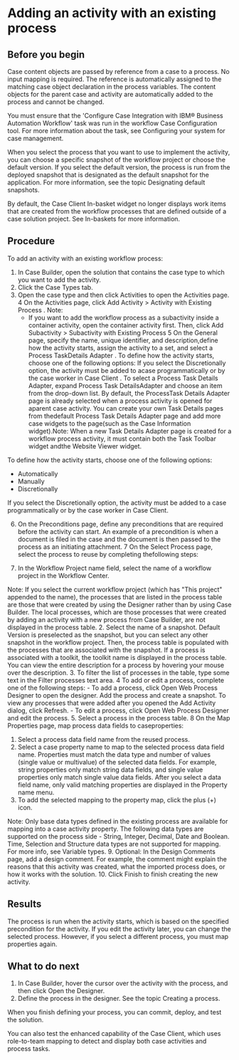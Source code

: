 # Adding an activity with an existing process

## Before you begin

Case content objects are passed by reference from a case to a process. No input mapping is
required. The reference is automatically assigned to the matching case object declaration in the
process variables. The content objects for the parent case and activity are automatically added to
the process and cannot be changed.

You must ensure that the 'Configure Case Integration with IBM® Business Automation
Workflow' task was run in the workflow
Case Configuration tool. For more information about the task, see Configuring your system for case management.

When you select the process that you want to use to implement the activity, you can choose a
specific snapshot of the workflow
project or choose the default version. If you select the default version, the process is run from
the deployed snapshot that is
designated as the default snapshot
for the application. For more information, see the topic Designating default snapshots.

By default, the Case Client
In-basket widget no longer displays work items that are created from the workflow processes that are
defined outside of a case solution project. See In-baskets for more information.

## Procedure

To add an activity with an existing workflow process:

1. In Case Builder, open the
solution that contains the case type to which you want to add the activity.
2. Click the Case Types tab.
3. Open the case type and then click Activities to open the
Activities page.
4 On the Activities page, click Add Activity > Activity with Existing Process . Note:
    - If you want to add the workflow process as a subactivity inside a container activity, open the
container activity first. Then, click Add Subactivity > Subactivity with Existing Process
5 On the General page, specify the name, unique identifier, and description,define how the activity starts, assign the activity to a set, and select a Process TaskDetails Adapter . To define how the activity starts, choose one of the following options: If you select the Discretionally option, the activity must be added to acase programmatically or by the case worker in Case Client . To select a Process Task Details Adapter, expand Process Task DetailsAdapter and choose an item from the drop-down list. By default, the ProcessTask Details Adapter page is already selected when a process activity is opened for aparent case activity. You can create your own Task Details pages from thedefault Process Task Details Adapter page and add more case widgets to the page(such as the Case Information widget).Note: When a new Task Details Adapter page is created for a workflow process activity, it must contain both the Task Toolbar widget andthe Website Viewer widget.

To define how the activity starts, choose one of the following options:

- Automatically
- Manually
- Discretionally

If you select the Discretionally option, the activity must be added to a
case programmatically or by the case worker in Case Client.

6. On the Preconditions page, define any preconditions that are required
before the activity can start.
An example of a precondition is when a document is filed in the case and the document is then
passed to the process as an initiating attachment.
7 On the Select Process page, select the process to reuse by completing thefollowing steps:

1. In the Workflow Project name field, select the name of a workflow
project in the Workflow Center.

Note: If you select the current workflow project (which has "This project" appended to the name),
the processes that are listed in the process table are those that were created by using the Designer
rather than by using Case Builder.
The local processes, which are those processes that were created by adding an activity with a new
process from Case Builder, are not
displayed in the process table.
2. Select the name of a snapshot.
Default Version is preselected as the snapshot, but you can select any other snapshot in the workflow project. Then,
the process table is populated with the processes that are associated with the snapshot. If a process is
associated with a toolkit, the toolkit name is displayed in the process table. You can view the
entire description for a process by hovering your mouse over the description.
3. To filter the list of processes in the table, type some text in the Filter
processes text area.
4 To add or edit a process, complete one of the following steps:
    - To add a process, click Open Web Process Designer to open the designer.
Add the process and create a snapshot. To view any processes that were added after you opened the Add
Activity dialog, click Refresh.
    - To edit a process, click Open Web Process Designer and edit the
process.
5. Select a process in the process table.
8 On the Map Properties page, map process data fields to caseproperties:

1. Select a process data field name from the reused process.
2. Select a case property name to map to the selected process data field name.
Properties must match the data type and number of values (single value or multivalue) of the
selected data fields. For example, string properties only match string data fields, and single value
properties only match single value data fields.
 After you select a data field name, only valid matching properties are displayed in the
Property name menu.
3. To add the selected mapping to the property map, click the plus (+) icon.

Note: Only base data types defined in the existing process are available for
mapping into a case activity property. The following data types are supported on the process side -
String, Integer, Decimal, Date and Boolean. Time, Selection and Structure data types are not
supported for mapping. For more info, see Variable types.
9. Optional: 
In the Design Comments page, add a design comment. For example, the
comment might explain the reasons that this activity was created, what the imported process does, or
how it works with the solution.
10. Click Finish to finish creating the new activity.

## Results

The process is run when the activity starts, which is based on the specified
precondition for the activity. If you edit the activity later, you can change the selected process.
However, if you select a different process, you must map properties again.

## What to do next

1. In Case Builder, hover the
cursor over the activity with the process, and then click Open the
Designer.
2. Define the process in the designer. See the topic Creating a process.

When you finish defining your process, you can commit, deploy, and test the solution.

You can also test the enhanced capability of the Case Client, which uses role-to-team
mapping to detect and display both case activities and process tasks.